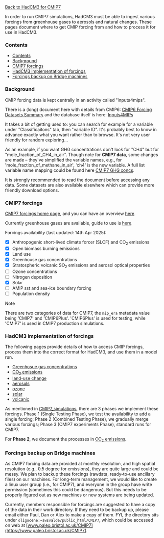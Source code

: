 [Back to HadCM3 for CMIP7](HadCM3_CMIP7.md)

In order to run CMIP7 simulations, HadCM3 must be able to ingest various forcings from greenhouse gases to aerosols and natural changes. These pages document where to get CMIP forcing from and how to process it for use in HadCM3.

### Contents
- [Contents](#contents)
- [Background](#background)
- [CMIP7 forcings](#cmip7-forcings)
- [HadCM3 implementation of forcings](#hadcm3-implementation-of-forcings)
- [Forcings backup on Bridge machines](#forcings-backup-on-bridge-machines)


### Background

CMIP forcing data is kept centrally in an activity called "inputs4mips".

There is a (long) document here with details from CMIP6: [CMIP6 Forcing Datasets Summary](https://docs.google.com/document/d/1pU9IiJvPJwRvIgVaSDdJ4O0Jeorv_2ekEtted34K9cA/)
and the database itself is here: [Inputs4MIPs](https://aims2.llnl.gov/search/input4MIPs)

It takes a bit of getting used to: you can search for example for a variable under "Classificaitons" tab, then "variable ID". It's probably best to know in advance exactly what you want rather than to browse. It's not very user friendly for random exploring...

As an example, if you want GHG concentrations don't look for "CH4" but for "mole_fraction_of_CH4_in_air". Though note for **CMIP7 data**, some changes are made – they've simplified the variable names, e.g., for 'mole_fraction_of_methane_in_air', 'ch4' is the new variable. A full list variable name mapping could be found here [CMIP7 GHG concs](https://input4mips-cvs.readthedocs.io/en/latest/dataset-overviews/greenhouse-gas-concentrations/).

It is strongly recommended to read the document before accessing any data. Some datasets are also available elsewhere which can provide more friendly download options. 

### CMIP7 forcings

[CMIP7 forcings home page](https://wcrp-cmip.org/cmip-phases/cmip7/cmip7-forcing-datasets/), and you can have an overview [here](https://input4mips-cvs.readthedocs.io/en/latest/dataset-overviews/).

Currently greenhouse gases are available, guide to use is [here](https://input4mips-cvs.readthedocs.io/en/latest/dataset-overviews/greenhouse-gas-concentrations/).

Forcings availability (last updated: 14th Apr 2025):
- [x] Anthropogenic short-lived climate forcer (SLCF) and CO<sub>2</sub> emissions
- [x] Open biomass burning emissions
- [x] Land use
- [x] Greenhouse gas concentrations
- [x] Stratospheric volcanic SO<sub>2</sub> emissions and aerosol optical properties
- [ ] Ozone concentrations
- [ ] Nitrogen deposition
- [x] Solar
- [ ] AMIP sst and sea-ice boundary forcing
- [ ] Population density

> [!NOTE]
> There are two categories of data for CMIP7, the `mip_era` metadata value being 'CMIP7' and 'CMIP6Plus'. 'CMIP6Plus' is used for testing, while 'CMIP7' is used in CMIP7 production simulations.


### HadCM3 implementation of forcings

The following pages provide details of how to access CMIP forcings, process them into the correct format for HadCM3, and use them in a model run.

- [Greenhosue gas concentrations](CMIP7_fcg_GHG_CO2.md)
- [CO<sub>2</sub> emissions](CMIP7_fcg_GHG_CO2.md)
- [land-use change](CMIP7_fcg_LUC.md)
- [aerosols](CMIP7_fcg_aerosol.md)
- [ozone](CMIP7_fcg_ozone.md)
- [solar](CMIP7_fcg_solar.md)
- [volcanic](CMIP7_fcg_volc.md)

As mentioned in [CMIP7_simulations](CMIP7_simulations.md), there are 3 phases we implement these forcings. Phase 1 (Single Testing Phase), we test the availability to add a single forcing; Phase 2 (Combined Testing Phase), we gradually merge various forcings; Phase 3 (CMIP7 experiments Phase), standard runs for CMIP7.

For **Phase 2**, we document the processes in [CO<sub>2</sub> emissions](CMIP7_fcg_GHG_CO2.md).


### Forcings backup on Bridge machines

As CMIP7 forcing data are provided at monthly resolution, and high spatial resolution (e.g., 0.5 degree for emissions), they are quite large and could be messy. We plan to backup these forcings (rawdata, ready-to-use ancillary files) on our machines. For long-term management, we would like to create a linux user group (i.e., for CMIP7), and everyone in the group have write permission (sometimes this could be dangerous). But this needs to be properly figured out as new machines or new systems are being updated.

Currently, members responsible for forcings are suggested to have a copy of the data in their work directory. If they need to be backup up, please email either Paul, Dan or Alex to make a copy of them. FYI, the directory sits under `oligocene:~swsvalde/public_html/CMIP7`, which could be accessed on web at [www.paleo.bristol.ac.uk/CMIP7](https://www.paleo.bristol.ac.uk/CMIP7).



